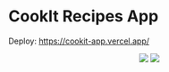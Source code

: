# CookIt Recipes App
Deploy: https://cookit-app.vercel.app/
<p align='center'>
    <img src='https://i.imgur.com/ZMYEObe.png' </img>
     <img src='https://i.imgur.com/n9teQr1.png' </img>
</p>

